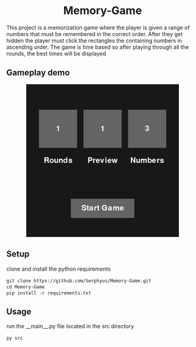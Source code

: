 <h1 align="center">
    Memory-Game
</h1>

This project is a memorization game where the player is given a range
of numbers that must be remembered in the correct order. After they get
hidden the player must click the rectangles the containing numbers in
ascending order. The game is time based so after playing through all
the rounds, the best times will be displayed

## Gameplay demo
<p align="center">
    <img src="/media/demo.gif" height="400">
</p>


## Setup

clone and install the python requirements
```
git clone https://github.com/Serphyus/Memory-Game.git
cd Memory-Game
pip install -r requirements.txt
```

## Usage

run the \_\_main\_\_.py file located in the src directory
```
py src
```
